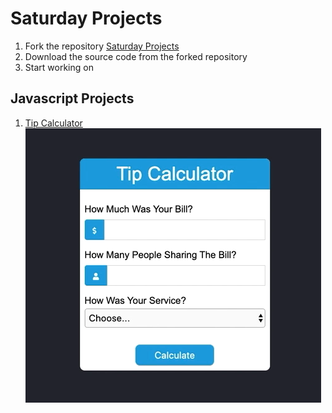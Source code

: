 # Saturday Projects

1. Fork the repository [Saturday Projects](https://github.com/seytechschool/saturday-projects)
2. Download the source code from the forked repository
3. Start working on

## Javascript Projects

1. [Tip Calculator](https://github.com/seytechschool/saturday-projects/tree/solutions/javascript/1)
![Tip Calculator](./javascript/1/images/tip.png)